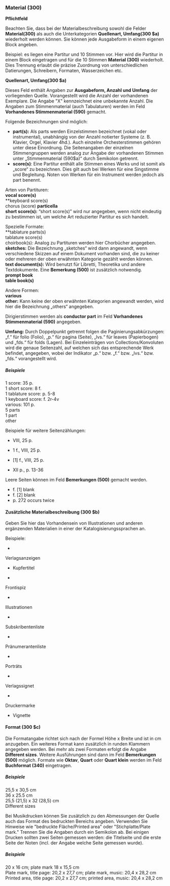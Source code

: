 ### Material (300)
**Pflichtfeld**  

Beachten Sie, dass bei der Materialbeschreibung sowohl die Felder **Material(300)** als auch die Unterkategorien **Quellenart, Umfang(300 $a)** wiederholt werden können. Sie können jede Ausgabeform in einem eigenen Block angeben.

Beispiel: es liegen eine Partitur und 10 Stimmen vor. Hier wird die Partitur in einem Block eingetragen und für die 10 Stimmen **Material (300)** wiederholt. Dies Trennung erlaubt die präzise Zuordnung von unterschiedlichen Datierungen, Schreibern, Formaten, Wasserzeichen etc.

**Quellenart, Umfang(300 $a)**

Dieses Feld enthält Angaben zur **Ausgabeform, Anzahl und Umfang** der vorliegenden Quelle. Vorangestellt wird die Anzahl der vorhandenen Exemplare. Die Angabe "X" kennzeichnet eine unbekannte Anzahl. Die Angaben zum Stimmenmaterial (auch Tabulaturen) werden im Feld **Vorhandenes Stimmenmaterial (590)** gemacht.

Folgende Bezeichnungen sind möglich:

- **part(s):** Als parts werden Einzelstimmen bezeichnet (vokal oder instrumental), unabhängig von der Anzahl notierter Systeme (z. B. Klavier, Orgel, Klavier 4hd.). Auch einzelne Orchesterstimmen gehören unter diese Einordnung. Die Seitenangaben der einzelnen Stimmengruppen werden analog zur Angabe der vorhandenen Stimmen unter „Stimmenmaterial (590$a)“ durch Semikolon getrennt.
- **score(s)**: Eine Partitur enthält alle Stimmen eines Werks und ist somit als „score“ zu bezeichnen. Dies gilt auch bei Werken für eine Singstimme und Begleitung. Noten von Werken für ein Instrument werden jedoch als part benennt.


Arten von Partituren:   
**vocal score(s)**  
**keyboard score(s)  
chorus (score) **particella**  
**short score(s):** “short score(s)” wird nur angegeben, wenn nicht eindeutig zu bestimmen ist, um welche Art reduzierter Partitur es sich handelt.  

Spezielle Formate:  
**tablature parts(s)  
tablature score(s)  
choirbook(s): Analog zu Partituren werden hier Chorbücher angegeben.  
**sketches:** Die Bezeichnung „sketches“ wird dann angewandt, wenn verschiedene Skizzen auf einem Dokument vorhanden sind, die zu keiner oder mehreren der oben erwähnten Kategorie gezählt werden können.  
**text document(s):** Wird benutzt für Libretti, Theoretika und andere Textdokumente. Eine **Bemerkung (500)** ist zusätzlich notwendig.  
**prompt book**  
**table book(s)**  

Andere Formen:  
**various  
other:** Kann keine der oben erwähnten Kategorien angewandt werden, wird hier die Bezeichnung „others“ angegeben.  

Dirigierstimmen werden als **conductor part** im Feld **Vorhandenes Stimmenmaterial (590)** angegeben.  

**Umfang:** Durch Doppelpunkt getrennt folgen die Paginierungsabkürzungen: „f.“ für folio (Folio), „p.“ für pagina (Seite), „lvs.“ für leaves (Papierbogen) und „fds.“ für folds (Lagen). Bei Einzeleinträgen von Collections/Konvoluten wird die genaue Seitenzahl, auf welchen sich das entsprechende Werk befindet, angegeben, wobei der Indikator „p.“ bzw. „f.“ bzw. „lvs.“ bzw. „fds.“ vorangestellt wird.

##### Beispiele  
1 score: 35 p.  
1 short score: 8 f.  
1 tablature score: p. 5-8  
1 keyboard score: f. 2r-4v  
various: 101 p.  
5 parts  
1 part  
other



Beispiele für weitere Seitenzählungen:

- VIII, 25 p.

- 1 f., VIII, 25 p.

- [1] f., VIII, 25 p.

- XII p., p. 13-36



Leere Seiten können im Feld **Bemerkungen (500)** gemacht werden.

- f. [1] blank
- f. [2] blank
- p. 272 occurs twice

#### Zusätzliche Materialbeschreibung (300 $b)

Geben Sie hier das Vorhandensein von Illustrationen und anderen ergänzenden Materialien in einer der Katalogisierungssprachen an.

Beispiele:

-

Verlagsanzeigen

- Kupfertitel

-

Frontispiz

-

Illustrationen

-

Subskribentenliste

-

Pränumerantenliste

-

Porträts

-

Verlagssignet

-

Druckermarke

- Vignette  

#### Format (300 $c)

Die Formatangabe richtet sich nach der Formel Höhe x Breite und ist in cm anzugeben. Ein weiteres Format kann zusätzlich in runden Klammern angegeben werden. Bei mehr als zwei Formaten erfolgt die Angabe **Different sizes**. Weitere Ausführungen sind dann im Feld **Bemerkungen (500)** möglich. Formate wie **Oktav**, **Quart** oder **Quart klein** werden im Feld **Buchformat (340)** eingetragen.

##### Beispiele  
25,5 x 30,5 cm  
36 x 25.5 cm  
25,5 (21,5) x 32 (28,5) cm  
Different sizes

Bei Musikdrucken können Sie zusätzlich zu den Abmessungen der Quelle auch das Format des bedruckten Bereichs angeben. Verwenden Sie Hinweise wie "bedruckte Fläche/Printed area" oder "Stichplatte/Plate mark." Trennen Sie die Angaben durch ein Semikolon ab. Bei einigen Drucken sollten zwei Seiten gemessen werden: die Titelseite und die erste Seite der Noten (incl. der Angabe welche Seite gemessen wurde).



##### Beispiele  
20 x 16 cm; plate mark 18 x 15,5 cm  
Plate mark, title page: 20,2 x 27,7 cm; plate mark, music: 20,4 x 28,2 cm  
Printed area, title page: 20,2 x 27,7 cm; printed area, music: 20,4 x 28,2 cm
